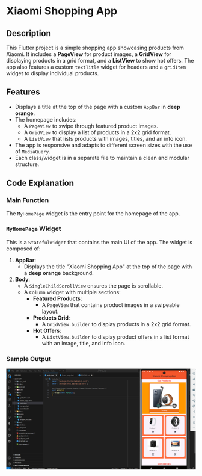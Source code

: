 # Xiaomi Shopping App

## Description  
This Flutter project is a simple shopping app showcasing products from Xiaomi. It includes a **PageView** for product images, a **GridView** for displaying products in a grid format, and a **ListView** to show hot offers. The app also features a custom `textTitle` widget for headers and a `gridItem` widget to display individual products.

## Features  
- Displays a title at the top of the page with a custom `AppBar` in **deep orange**.
- The homepage includes:
  - A `PageView` to swipe through featured product images.
  - A `GridView` to display a list of products in a 2x2 grid format.
  - A `ListView` that lists products with images, titles, and an info icon.
- The app is responsive and adapts to different screen sizes with the use of `MediaQuery`.
- Each class/widget is in a separate file to maintain a clean and modular structure.

## Code Explanation  

### Main Function  
The `MyHomePage` widget is the entry point for the homepage of the app.

### `MyHomePage` Widget  
This is a `StatefulWidget` that contains the main UI of the app. The widget is composed of:
1. **AppBar**:
   - Displays the title "Xiaomi Shopping App" at the top of the page with a **deep orange** background.
2. **Body**:
   - A `SingleChildScrollView` ensures the page is scrollable.
   - A `Column` widget with multiple sections:
     - **Featured Products**: 
       - A `PageView` that contains product images in a swipeable layout.
     - **Products Grid**: 
       - A `GridView.builder` to display products in a 2x2 grid format.
     - **Hot Offers**:
       - A `ListView.builder` to display product offers in a list format with an image, title, and info icon.

### Sample Output  
![Alt Text](r-output.png)
